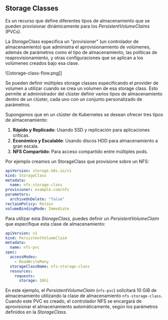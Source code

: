 ## Storage Classes

Es un recurso que define diferentes tipos de almacenamiento que se pueden provisionar dinámicamente para los _PersistentVolumeClaims_ (PVCs). 

La _StorageClass_ especifica un "provisioner" (un controlador de almacenamiento) que administra el aprovisionamiento de volúmenes, además de parámetros como el tipo de almacenamiento, las políticas de reaprovisionamiento, y otras configuraciones que se aplican a los volúmenes creados bajo esa clase.

![[storage-class-flow.png]]

Se pueden definir múltiples storage classes especificando el provider de volumen a utilizar cuando se crea un volumen de esa storage class.
Esto permite al administrador del clúster definir varios tipos de almacenamiento dentro de un clúster, cada uno con un conjunto personalizado de parámetros.

Supongamos que en un clúster de Kubernetes se desean ofrecer tres tipos de almacenamiento:

1. **Rápido y Replicado**: Usando SSD y replicación para aplicaciones críticas.
2. **Económico y Escalable**: Usando discos HDD para almacenamiento a gran escala.
3. **NFS Compartido**: Para acceso compartido entre múltiples pods.


Por ejemplo creamos un StorageClass que provisione sobre un NFS:
```yaml
apiVersion: storage.k8s.io/v1
kind: StorageClass
metadata:
  name: nfs-storage-class
provisioner: example.com/nfs
parameters:
  archiveOnDelete: "false"
reclaimPolicy: Retain
volumeBindingMode: Immediate
```

Para utilizar esta _StorageClass_, puedes definir un _PersistentVolumeClaim_ que especifique esta clase de almacenamiento:
```yaml
apiVersion: v1
kind: PersistentVolumeClaim
metadata:
  name: nfs-pvc
spec:
  accessModes:
    - ReadWriteMany
  storageClassName: nfs-storage-class
  resources:
    requests:
      storage: 10Gi
```

En este ejemplo, el _PersistentVolumeClaim_ (`nfs-pvc`) solicitará 10 GiB de almacenamiento utilizando la clase de almacenamiento `nfs-storage-class`. 
Cuando este PVC es creado, el controlador NFS se encargará de aprovisionar el almacenamiento automáticamente, según los parámetros definidos en la _StorageClass_.